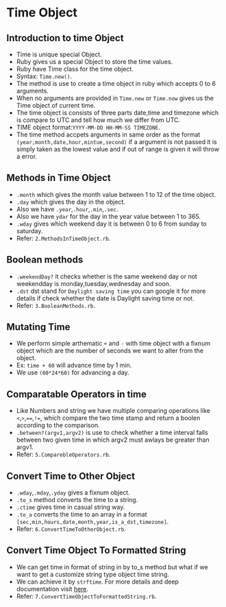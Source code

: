 # Time Object
 ## Introduction to time Object
  - Time is unique special Object.
  - Ruby gives us a special Object to store the time values.
  - Ruby have Time class for the time object.
  - Syntax: `Time.new()`.
  - The method is use to create a time object in ruby which accepts 0 to 6 arguments.
  - When no arguments are provided in `Time.new` or `Time.now` gives us the Time object of current time.
  - The time object is consists of three parts date,time and timezone which is compare to UTC and tell how much we differ from UTC.
  - TIME object format:`YYYY-MM-DD HH-MM-SS TIMEZONE`.
  - The time method accpets arguments in same order as the format `(year,month,date,hour,mintue,second)` if a argument is not passed it is simply taken as the lowest value and if out of range is given it will throw a error.

 ## Methods in Time Object
  - `.month` which gives the month value between 1 to 12 of the time object.
  - `.day` which gives the day in the object.
  - Also we have `.year`,`.hour`,`.min`,`.sec`.
  - Also we have `ydar` for the day in the year value between 1 to 365.
  - `.wday` gives which weekend day it is between 0 to 6 from sunday to saturday.
  - Refer: `2.MethodsInTimeObject.rb`.

 ## Boolean methods
  - `.weekendDay?` it checks whether is the same weekend day or not weekendday is monday,tuesday,wednesday and soon.
  - `.dst` dst stand for `Daylight saving time` you can google it for more details if check whether the date is Daylight saving time or not.
  - Refer: `3.BooleanMethods.rb`.

 ## Mutating Time
  - We perform simple arthematic `+` and `-` with time object with a fixnum object which are the number of seconds we want to alter from the object.
  - Ex: `time + 60` will advance time by 1 min.
  - We use `(60*24*60)` for advancing a day.

 ## Comparatable Operators in time
  - Like Numbers and string we have multiple comparing operations like `<`,`>`,`==`,`!=`, which compare the two time stamp and return a boolen according to the comparison.
  - `.between?(argv1,argv2)` is use to check whether a time interval falls between two given time in which argv2 must awlays be greater than argv1.
  - Refer: `5.ComparebleOperators.rb`.

 ## Convert Time to Other Object
  - `.wday`,`.mday`,`.yday` gives a fixnum object.
  - `.to_s` method converts the time to a string.
  - `.ctime` gives time in casual string way.
  - `.to_a` converts the time to an array in a format `[sec,min,hours,date,month,year,is_a_dst,timezone]`.
  - Refer: `6.ConvertTimeToOtherObject.rb`.

 ## Convert Time Object To Formatted String
  - We can get time in format of string in by to_s method but what if we want to get a customize string type object time string.
  - We can achieve it by `strftime`. For more details and deep documentation visit [here](https://apidock.com/ruby/DateTime/strftime).
  - Refer: `7.ConvertTimeObjectToFormattedString.rb`.
